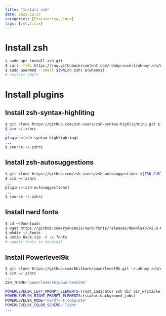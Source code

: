 ```yaml
---
title: "Install zsh"
date: 2021-12-27
categories: [Engineering,Linux]
tags: [zsh,tilix]
---
```


# Install zsh

```bash
$ sudo apt install zsh git
$ curl -fsSL https://raw.githubusercontent.com/robbyrussell/oh-my-zsh/master/tools/install.sh | sh; zsh
$ sudo usermod --shell $(which zsh) $(whoami)
# restart shell
```

# Install plugins

## Install zsh-syntax-highliting

```bash
$ git clone https://github.com/zsh-users/zsh-syntax-highlighting.git ${ZSH_CUSTOM:-~/.oh-my-zsh/custom}/plugins/zsh-syntax-highlighting
$ vim ~/.zshrc
...
plugins=(zsh-syntax-highlighting)
...
$ source ~/.zshrc
```

## Install zsh-autosuggestions

```bash
$ git clone https://github.com/zsh-users/zsh-autosuggestions ${ZSH_CUSTOM:-~/.oh-my-zsh/custom}/plugins/zsh-autosuggestions
$ vim ~/.zshrc
...
plugins=(zsh-autosuggestions)
...
$ source ~/.zshrc
```

## Install nerd fonts

```bash
$ cd ~/Downloads
$ wget https://github.com/ryanoasis/nerd-fonts/releases/download/v2.0.0/Hack.zip
$ mkdir ~/.fonts
$ unzip Hack.zip -d ~/.fonts
# update fonts in terminal
```
## Install Powerlevel9k

```bash
$ git clone https://github.com/bhilburn/powerlevel9k.git ~/.oh-my-zsh/custom/themes/powerlevel9k
$ vim ~/.zshrc
...
ZSH_THEME="powerlevel9k/powerlevel9k"

POWERLEVEL9K_LEFT_PROMPT_ELEMENTS=(root_indicator ssh dir dir_writable vcs)
POWERLEVEL9K_RIGHT_PROMPT_ELEMENTS=(status background_jobs)
POWERLEVEL9K_MODE="nerdfont-complete"
POWERLEVEL9K_COLOR_SCHEME='light'
...
```
